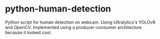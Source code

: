 # python-human-detection
Python script for human detection on webcam. Using Ultralytics's YOLOv8 and OpenCV. Implemented using a producer-consumer architecture because it looked cool.

